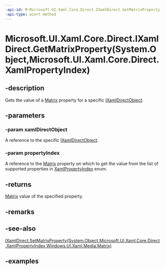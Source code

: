 ```yaml
---
-api-id: M:Microsoft.UI.Xaml.Core.Direct.IXamlDirect.GetMatrixProperty(System.Object,Microsoft.UI.Xaml.Core.Direct.XamlPropertyIndex)
-api-type: winrt method
---
```


# Microsoft.UI.Xaml.Core.Direct.IXamlDirect.GetMatrixProperty(System.Object,Microsoft.UI.Xaml.Core.Direct.XamlPropertyIndex)

<!--
public Windows.UI.Xaml.Media.Matrix GetMatrixProperty (object xamlDirectObject, Microsoft.UI.Xaml.Core.Direct.XamlPropertyIndex propertyIndex);
-->

## -description

Gets the value of a [Matrix](/uwp/api/windows.ui.xaml.media.matrix) property for a specific [IXamlDirectObject](ixamldirectobject.md).

## -parameters

### -param xamlDirectObject

A reference to the specific [IXamlDirectObject](ixamldirectobject.md).

### -param propertyIndex

A reference to the [Matrix](/uwp/api/windows.ui.xaml.media.matrix) property on which to get the value from the list of supported properties in [XamlPropertyIndex](xamlpropertyindex.md) enum.

## -returns

[Matrix](/uwp/api/windows.ui.xaml.media.matrix) value of the specified property.

## -remarks

## -see-also

[IXamlDirect.SetMatrixProperty(System.Object,Microsoft.UI.Xaml.Core.Direct.XamlPropertyIndex,Windows.UI.Xaml.Media.Matrix)](ixamldirect_setmatrixproperty_1429412859.md)

## -examples

